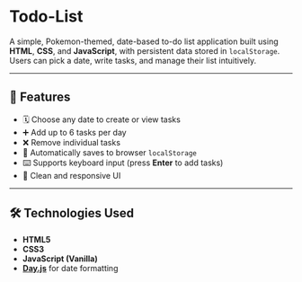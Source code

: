 # Todo-List

A simple, Pokemon-themed, date-based to-do list application built using **HTML**, **CSS**, and **JavaScript**, with persistent data stored in `localStorage`. Users can pick a date, write tasks, and manage their list intuitively.

---

## 🧠 Features

- 🗓️ Choose any date to create or view tasks
- ➕ Add up to 6 tasks per day
- ❌ Remove individual tasks
- 💾 Automatically saves to browser `localStorage`
- ⌨️ Supports keyboard input (press **Enter** to add tasks)
- 🎨 Clean and responsive UI

---

## 🛠 Technologies Used

- **HTML5**
- **CSS3**
- **JavaScript (Vanilla)**
- **[Day.js](https://day.js.org/)** for date formatting  
